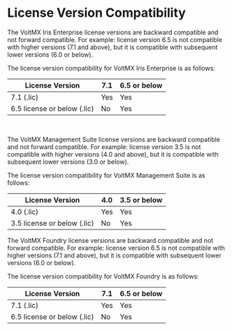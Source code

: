﻿ 

License Version Compatibility
=============================

The VoltMX Iris Enterprise license versions are backward compatible and not forward compatible. For example: license version 6.5 is not compatible with higher versions (7.1 and above), but it is compatible with subsequent lower versions (6.0 or below).

The license version compatibility for VoltMX Iris Enterprise is as follows:

  
| License Version | 7.1 | 6.5 or below |
| --- | --- | --- |
| 7.1 (.lic) | Yes | Yes |
| 6.5 license or below (.lic) | No | Yes |

 

The VoltMX Management Suite license versions are backward compatible and not forward compatible. For example: license version 3.5 is not compatible with higher versions (4.0 and above), but it is compatible with subsequent lower versions (3.0 or below).

The license version compatibility for VoltMX Management Suite is as follows:

| License Version | 4.0 | 3.5 or below |
| --- | --- | --- |
| 4.0 (.lic) | Yes | Yes |
| 3.5 license or below (.lic) | No | Yes |

The VoltMX Foundry license versions are backward compatible and not forward compatible. For example: license version 6.5 is not compatible with higher versions (7.1 and above), but it is compatible with subsequent lower versions (6.0 or below).

The license version compatibility for VoltMX Foundry is as follows:

| License Version | 7.1 | 6.5 or below |
| --- | --- | --- |
| 7.1 (.lic) | Yes | Yes |
| 6.5 license or below (.lic) | No | Yes |
